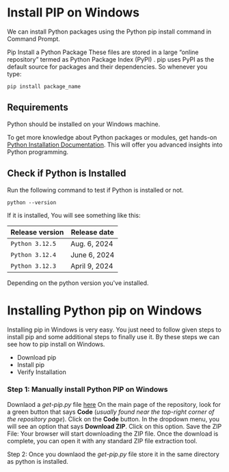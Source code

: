 # Install PIP on Windows
We can install Python packages using the Python pip install command in Command Prompt.

Pip Install a Python Package
These files are stored in a large “online repository” termed as Python Package Index (PyPI) . pip uses PyPI as the default source for packages and their dependencies. So whenever you type:

```shell
pip install package_name
```

## Requirements
Python should be installed on your Windows machine.

To get more knowledge about Python packages or modules, get hands-on[ Python Installation Documentation](https://docs.python.org/3/installing/index.html). This will offer you advanced insights into Python programming.

## Check if Python is Installed
Run the following command to test if Python is installed or not.

```shell
python --version
```

If it is installed, You will see something like this:

| Release version    | Release date  |
|--------------------|---------------|
|  `Python 3.12.5`   | Aug. 6, 2024  | 
|  `Python 3.12.4`   | June 6, 2024  | 
|  `Python 3.12.3`   | April 9, 2024 |

Depending on the python version you've installed.

# Installing Python pip on Windows
Installing pip in Windows is very easy. You just need to follow given steps to install pip and some additional steps to finally use it. By these steps we can see how to pip install on Windows.

* Download pip
* Install pip
* Verify Installation

### Step 1: Manually install Python PIP on Windows
Downlaod a *get-pip.py* file [here](https://github.com/edwards698/Install-pip-on-windows?tab=readme-ov-file) On the main page of the repository, look for a green button that says **Code** (*usually found near the top-right corner of the repository page*). Click on the **Code** button. In the dropdown menu, you will see an option that says **Download ZIP**. Click on this option. Save the ZIP File: Your browser will start downloading the ZIP file. Once the download is complete, you can open it with any standard ZIP file extraction tool.

Step 2: Once you downlaod the *get-pip.py* file store it in the same directory as python is installed.
